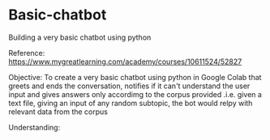 # Basic-chatbot
Building a very basic chatbot using python

Reference:
https://www.mygreatlearning.com/academy/courses/10611524/52827

Objective:
To create a very basic chatbot using python in Google Colab that greets and ends the conversation, notifies if it can't understand the user input and gives answers only accordimg to the corpus provided .i.e. given a text file, giving an input of any random subtopic, the bot would relpy with relevant data from the corpus

Understanding:
